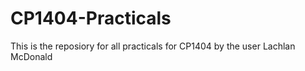 # CP1404-Practicals
This is the reposiory for all practicals for CP1404 by the user Lachlan McDonald
